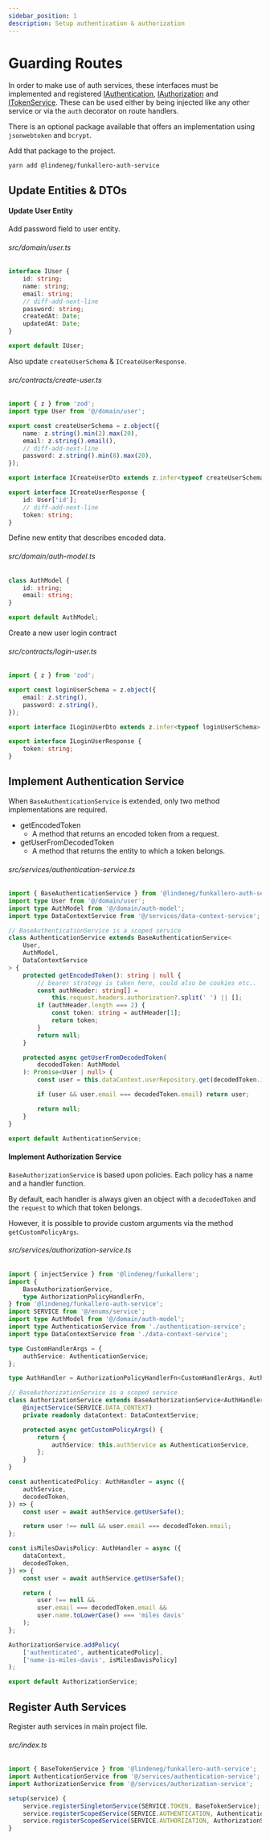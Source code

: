 ```yaml
---
sidebar_position: 1
description: Setup authentication & authorization
---
```


# Guarding Routes

In order to make use of auth services, these interfaces must be implemented and registered [IAuthentication](https://github.com/Lindeneg/funkallero/blob/master/packages/funkallero-core/src/service/authentication-service.ts), [IAuthorization](https://github.com/Lindeneg/funkallero/blob/master/packages/funkallero-core/src/service/authorization-service.ts) and [ITokenService](https://github.com/Lindeneg/funkallero/blob/master/packages/funkallero-core/src/service/token-service.ts). These can be used either by being injected like any other service or via the `auth` decorator on route handlers.

There is an optional package available that offers an implementation using `jsonwebtoken` and `bcrypt`.

Add that package to the project.

`yarn add @lindeneg/funkallero-auth-service`

## Update Entities & DTOs

#### Update User Entity

Add password field to user entity.

###### src/domain/user.ts

```ts
interface IUser {
    id: string;
    name: string;
    email: string;
    // diff-add-next-line
    password: string;
    createdAt: Date;
    updatedAt: Date;
}

export default IUser;
```

Also update `createUserSchema` & `ICreateUserResponse`.

###### src/contracts/create-user.ts

```ts
import { z } from 'zod';
import type User from '@/domain/user';

export const createUserSchema = z.object({
    name: z.string().min(2).max(20),
    email: z.string().email(),
    // diff-add-next-line
    password: z.string().min(8).max(20),
});

export interface ICreateUserDto extends z.infer<typeof createUserSchema> {}

export interface ICreateUserResponse {
    id: User['id'];
    // diff-add-next-line
    token: string;
}
```

Define new entity that describes encoded data.

###### src/domain/auth-model.ts

```ts
class AuthModel {
    id: string;
    email: string;
}

export default AuthModel;
```

Create a new user login contract

###### src/contracts/login-user.ts

```ts
import { z } from 'zod';

export const loginUserSchema = z.object({
    email: z.string(),
    password: z.string(),
});

export interface ILoginUserDto extends z.infer<typeof loginUserSchema> {}

export interface ILoginUserResponse {
    token: string;
}
```

## Implement Authentication Service

When `BaseAuthenticationService` is extended, only two method implementations are required.

-   getEncodedToken
    -   A method that returns an encoded token from a request.
-   getUserFromDecodedToken
    -   A method that returns the entity to which a token belongs.

###### src/services/authentication-service.ts

```ts
import { BaseAuthenticationService } from '@lindeneg/funkallero-auth-service';
import type User from '@/domain/user';
import type AuthModel from '@/domain/auth-model';
import type DataContextService from '@/services/data-context-service';

// BaseAuthenticationService is a scoped service
class AuthenticationService extends BaseAuthenticationService<
    User,
    AuthModel,
    DataContextService
> {
    protected getEncodedToken(): string | null {
        // bearer strategy is taken here, could also be cookies etc..
        const authHeader: string[] =
            this.request.headers.authorization?.split(' ') || [];
        if (authHeader.length === 2) {
            const token: string = authHeader[1];
            return token;
        }
        return null;
    }

    protected async getUserFromDecodedToken(
        decodedToken: AuthModel
    ): Promise<User | null> {
        const user = this.dataContext.userRepository.get(decodedToken.id);

        if (user && user.email === decodedToken.email) return user;

        return null;
    }
}

export default AuthenticationService;
```

#### Implement Authorization Service

`BaseAuthorizationService` is based upon policies. Each policy has a name and a handler function.

By default, each handler is always given an object with a `decodedToken` and the `request` to which that token belongs.

However, it is possible to provide custom arguments via the method `getCustomPolicyArgs`.

###### src/services/authorization-service.ts

```ts
import { injectService } from '@lindeneg/funkallero';
import {
    BaseAuthorizationService,
    type AuthorizationPolicyHandlerFn,
} from '@lindeneg/funkallero-auth-service';
import SERVICE from '@/enums/service';
import type AuthModel from '@/domain/auth-model';
import type AuthenticationService from './authentication-service';
import type DataContextService from './data-context-service';

type CustomHandlerArgs = {
    authService: AuthenticationService;
};

type AuthHandler = AuthorizationPolicyHandlerFn<CustomHandlerArgs, AuthModel>;

// BaseAuthorizationService is a scoped service
class AuthorizationService extends BaseAuthorizationService<AuthHandler> {
    @injectService(SERVICE.DATA_CONTEXT)
    private readonly dataContext: DataContextService;

    protected async getCustomPolicyArgs() {
        return {
            authService: this.authService as AuthenticationService,
        };
    }
}

const authenticatedPolicy: AuthHandler = async ({
    authService,
    decodedToken,
}) => {
    const user = await authService.getUserSafe();

    return user !== null && user.email === decodedToken.email;
};

const isMilesDavisPolicy: AuthHandler = async ({
    dataContext,
    decodedToken,
}) => {
    const user = await authService.getUserSafe();

    return (
        user !== null &&
        user.email === decodedToken.email &&
        user.name.toLowerCase() === 'miles davis'
    );
};

AuthorizationService.addPolicy(
    ['authenticated', authenticatedPolicy],
    ['name-is-miles-davis', isMilesDavisPolicy]
);

export default AuthorizationService;
```

## Register Auth Services

Register auth services in main project file.

###### src/index.ts

```ts
import { BaseTokenService } from '@lindeneg/funkallero-auth-service';
import AuthenticationService from '@/services/authentication-service';
import AuthorizationService from '@/services/authorization-service';

setup(service) {
    service.registerSingletonService(SERVICE.TOKEN, BaseTokenService);
    service.registerScopedService(SERVICE.AUTHENTICATION, AuthenticationService);
    service.registerScopedService(SERVICE.AUTHORIZATION, AuthorizationService);
}
```
